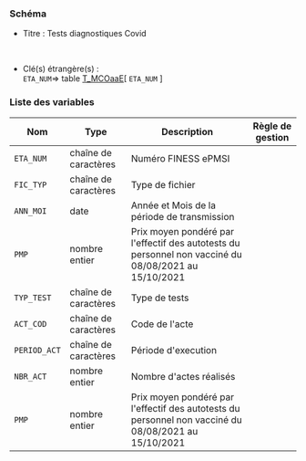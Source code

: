 ### Schéma


- Titre : Tests diagnostiques Covid
<br />



- Clé(s) étrangère(s) : <br />
`ETA_NUM`=> table [T_MCOaaE](/tables/T_MCOaaE)[ `ETA_NUM` ]<br />

 
### Liste des variables

Nom | Type | Description | Règle de gestion
-|-|-|-
`ETA_NUM`| chaîne de caractères |Numéro FINESS ePMSI||
`FIC_TYP`| chaîne de caractères |Type de fichier||
`ANN_MOI`| date |Année et Mois de la période de transmission||
`PMP`| nombre entier |Prix moyen pondéré par l'effectif des autotests du personnel non vacciné du 08/08/2021 au 15/10/2021||
`TYP_TEST`| chaîne de caractères |Type de tests||
`ACT_COD`| chaîne de caractères |Code de l'acte||
`PERIOD_ACT`| chaîne de caractères |Période d'execution ||
`NBR_ACT`| nombre entier |Nombre d'actes réalisés ||
`PMP`| nombre entier |Prix moyen pondéré par l'effectif des autotests du personnel non vacciné du 08/08/2021 au 15/10/2021||
